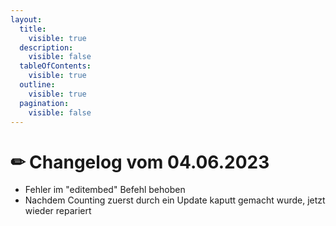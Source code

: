 ```yaml
---
layout:
  title:
    visible: true
  description:
    visible: false
  tableOfContents:
    visible: true
  outline:
    visible: true
  pagination:
    visible: false
---
```


# ✏ Changelog vom 04.06.2023



* Fehler im "editembed" Befehl behoben
* Nachdem Counting zuerst durch ein Update kaputt gemacht wurde, jetzt wieder repariert

